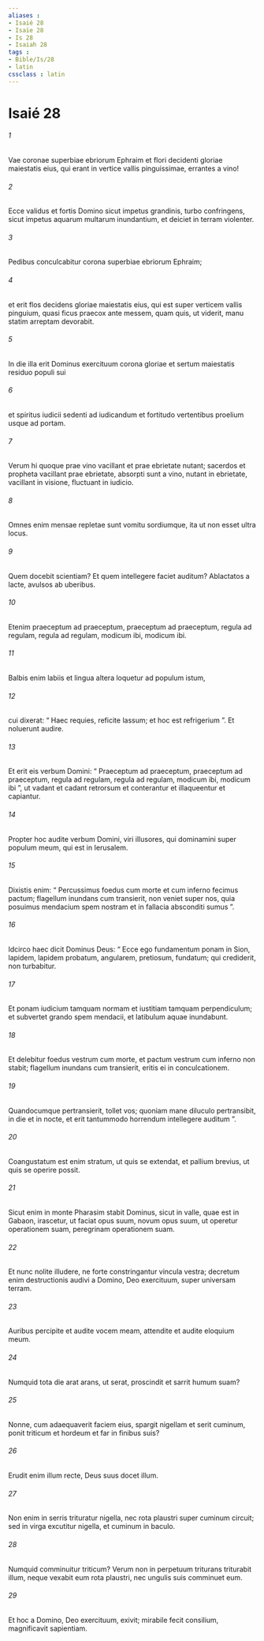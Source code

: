 ```yaml
---
aliases : 
- Isaié 28
- Isaïe 28
- Is 28
- Isaiah 28
tags : 
- Bible/Is/28
- latin
cssclass : latin
---
```


# Isaié 28

###### 1
Vae coronae superbiae ebriorum Ephraim et flori decidenti gloriae maiestatis eius, qui erant in vertice vallis pinguissimae, errantes a vino!
###### 2
Ecce validus et fortis Domino sicut impetus grandinis, turbo confringens, sicut impetus aquarum multarum inundantium, et deiciet in terram violenter.
###### 3
Pedibus conculcabitur corona superbiae ebriorum Ephraim;
###### 4
et erit flos decidens gloriae maiestatis eius, qui est super verticem vallis pinguium, quasi ficus praecox ante messem, quam quis, ut viderit, manu statim arreptam devorabit.
###### 5
In die illa erit Dominus exercituum corona gloriae et sertum maiestatis residuo populi sui
###### 6
et spiritus iudicii sedenti ad iudicandum et fortitudo vertentibus proelium usque ad portam.
###### 7
Verum hi quoque prae vino vacillant et prae ebrietate nutant; sacerdos et propheta vacillant prae ebrietate, absorpti sunt a vino, nutant in ebrietate, vacillant in visione, fluctuant in iudicio.
###### 8
Omnes enim mensae repletae sunt vomitu sordiumque, ita ut non esset ultra locus.
###### 9
Quem docebit scientiam? Et quem intellegere faciet auditum? Ablactatos a lacte, avulsos ab uberibus.
###### 10
Etenim praeceptum ad praeceptum, praeceptum ad praeceptum, regula ad regulam, regula ad regulam, modicum ibi, modicum ibi.
###### 11
Balbis enim labiis et lingua altera loquetur ad populum istum,
###### 12
cui dixerat: “ Haec requies, reficite lassum; et hoc est refrigerium ”. Et noluerunt audire.
###### 13
Et erit eis verbum Domini: “ Praeceptum ad praeceptum, praeceptum ad praeceptum, regula ad regulam, regula ad regulam, modicum ibi, modicum ibi ”, ut vadant et cadant retrorsum et conterantur et illaqueentur et capiantur.
###### 14
Propter hoc audite verbum Domini, viri illusores, qui dominamini super populum meum, qui est in Ierusalem.
###### 15
Dixistis enim: “ Percussimus foedus cum morte et cum inferno fecimus pactum; flagellum inundans cum transierit, non veniet super nos, quia posuimus mendacium spem nostram et in fallacia absconditi sumus ”.
###### 16
Idcirco haec dicit Dominus Deus: “ Ecce ego fundamentum ponam in Sion, lapidem, lapidem probatum, angularem, pretiosum, fundatum; qui crediderit, non turbabitur.
###### 17
Et ponam iudicium tamquam normam et iustitiam tamquam perpendiculum; et subvertet grando spem mendacii, et latibulum aquae inundabunt.
###### 18
Et delebitur foedus vestrum cum morte, et pactum vestrum cum inferno non stabit; flagellum inundans cum transierit, eritis ei in conculcationem.
###### 19
Quandocumque pertransierit, tollet vos; quoniam mane diluculo pertransibit, in die et in nocte, et erit tantummodo horrendum intellegere auditum ”.
###### 20
Coangustatum est enim stratum, ut quis se extendat, et pallium brevius, ut quis se operire possit.
###### 21
Sicut enim in monte Pharasim stabit Dominus, sicut in valle, quae est in Gabaon, irascetur, ut faciat opus suum, novum opus suum, ut operetur operationem suam, peregrinam operationem suam.
###### 22
Et nunc nolite illudere, ne forte constringantur vincula vestra; decretum enim destructionis audivi a Domino, Deo exercituum, super universam terram.
###### 23
Auribus percipite et audite vocem meam, attendite et audite eloquium meum.
###### 24
Numquid tota die arat arans, ut serat, proscindit et sarrit humum suam?
###### 25
Nonne, cum adaequaverit faciem eius, spargit nigellam et serit cuminum, ponit triticum et hordeum et far in finibus suis?
###### 26
Erudit enim illum recte, Deus suus docet illum.
###### 27
Non enim in serris trituratur nigella, nec rota plaustri super cuminum circuit; sed in virga excutitur nigella, et cuminum in baculo.
###### 28
Numquid comminuitur triticum? Verum non in perpetuum triturans triturabit illum, neque vexabit eum rota plaustri, nec ungulis suis comminuet eum.
###### 29
Et hoc a Domino, Deo exercituum, exivit; mirabile fecit consilium, magnificavit sapientiam.
